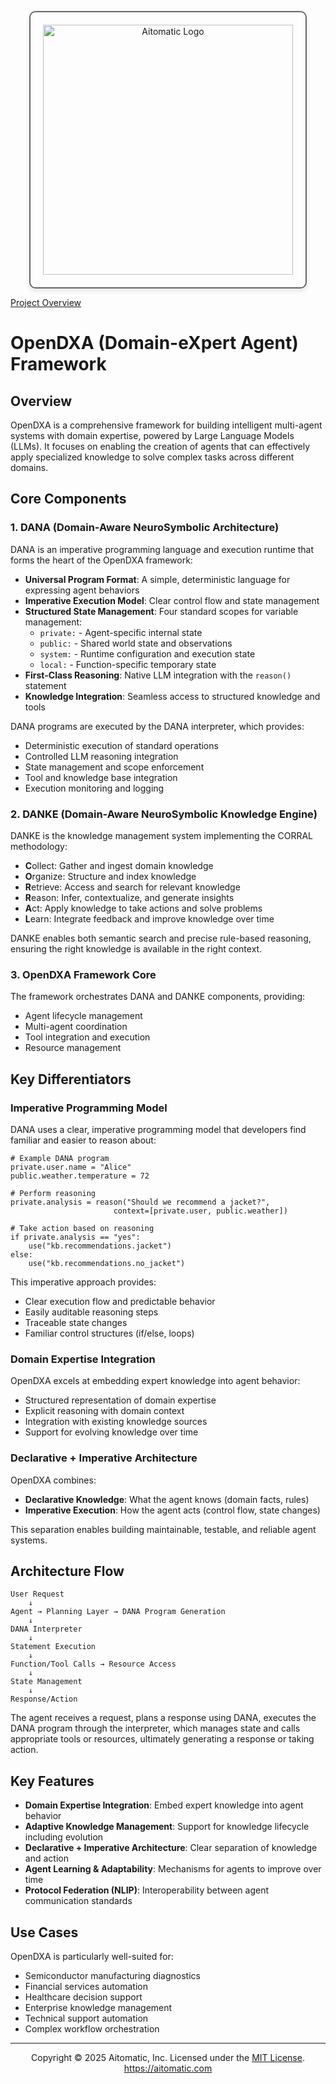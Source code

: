 <p align="center">
  <img src="https://cdn.prod.website-files.com/62a10970901ba826988ed5aa/62d942adcae82825089dabdb_aitomatic-logo-black.png" alt="Aitomatic Logo" width="400" style="border: 2px solid #666; border-radius: 10px; padding: 20px; box-shadow: 0 4px 8px rgba(0,0,0,0.1);"/>
</p>

[Project Overview](../../README.md)

# OpenDXA (Domain-eXpert Agent) Framework

## Overview

OpenDXA is a comprehensive framework for building intelligent multi-agent systems with domain expertise, powered by Large Language Models (LLMs). It focuses on enabling the creation of agents that can effectively apply specialized knowledge to solve complex tasks across different domains.

## Core Components

### 1. DANA (Domain-Aware NeuroSymbolic Architecture)

DANA is an imperative programming language and execution runtime that forms the heart of the OpenDXA framework:

- **Universal Program Format**: A simple, deterministic language for expressing agent behaviors
- **Imperative Execution Model**: Clear control flow and state management
- **Structured State Management**: Four standard scopes for variable management:
  - `private:` - Agent-specific internal state
  - `public:` - Shared world state and observations
  - `system:` - Runtime configuration and execution state
  - `local:` - Function-specific temporary state
- **First-Class Reasoning**: Native LLM integration with the `reason()` statement
- **Knowledge Integration**: Seamless access to structured knowledge and tools

DANA programs are executed by the DANA interpreter, which provides:
- Deterministic execution of standard operations
- Controlled LLM reasoning integration
- State management and scope enforcement
- Tool and knowledge base integration
- Execution monitoring and logging

### 2. DANKE (Domain-Aware NeuroSymbolic Knowledge Engine)

DANKE is the knowledge management system implementing the CORRAL methodology:
- **C**ollect: Gather and ingest domain knowledge
- **O**rganize: Structure and index knowledge
- **R**etrieve: Access and search for relevant knowledge
- **R**eason: Infer, contextualize, and generate insights
- **A**ct: Apply knowledge to take actions and solve problems
- **L**earn: Integrate feedback and improve knowledge over time

DANKE enables both semantic search and precise rule-based reasoning, ensuring the right knowledge is available in the right context.

### 3. OpenDXA Framework Core

The framework orchestrates DANA and DANKE components, providing:
- Agent lifecycle management
- Multi-agent coordination
- Tool integration and execution
- Resource management

## Key Differentiators

### Imperative Programming Model

DANA uses a clear, imperative programming model that developers find familiar and easier to reason about:

```dana
# Example DANA program
private.user.name = "Alice"
public.weather.temperature = 72

# Perform reasoning
private.analysis = reason("Should we recommend a jacket?",
                       context=[private.user, public.weather])

# Take action based on reasoning
if private.analysis == "yes":
    use("kb.recommendations.jacket")
else:
    use("kb.recommendations.no_jacket")
```

This imperative approach provides:
- Clear execution flow and predictable behavior
- Easily auditable reasoning steps
- Traceable state changes
- Familiar control structures (if/else, loops)

### Domain Expertise Integration

OpenDXA excels at embedding expert knowledge into agent behavior:
- Structured representation of domain expertise
- Explicit reasoning with domain context
- Integration with existing knowledge sources
- Support for evolving knowledge over time

### Declarative + Imperative Architecture

OpenDXA combines:
- **Declarative Knowledge**: What the agent knows (domain facts, rules)
- **Imperative Execution**: How the agent acts (control flow, state changes)

This separation enables building maintainable, testable, and reliable agent systems.

## Architecture Flow

```
User Request
    ↓
Agent → Planning Layer → DANA Program Generation
    ↓
DANA Interpreter
    ↓
Statement Execution
    ↓
Function/Tool Calls → Resource Access
    ↓
State Management
    ↓
Response/Action
```

The agent receives a request, plans a response using DANA, executes the DANA program through the interpreter, which manages state and calls appropriate tools or resources, ultimately generating a response or taking action.

## Key Features

- **Domain Expertise Integration**: Embed expert knowledge into agent behavior
- **Adaptive Knowledge Management**: Support for knowledge lifecycle including evolution
- **Declarative + Imperative Architecture**: Clear separation of knowledge and action
- **Agent Learning & Adaptability**: Mechanisms for agents to improve over time
- **Protocol Federation (NLIP)**: Interoperability between agent communication standards

## Use Cases

OpenDXA is particularly well-suited for:
- Semiconductor manufacturing diagnostics
- Financial services automation
- Healthcare decision support
- Enterprise knowledge management
- Technical support automation
- Complex workflow orchestration

---
<p align="center">
Copyright © 2025 Aitomatic, Inc. Licensed under the <a href="../../LICENSE.md">MIT License</a>.
<br/>
<a href="https://aitomatic.com">https://aitomatic.com</a>
</p>